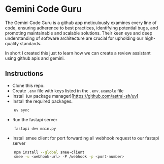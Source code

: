 # Gemini Code Guru
The Gemini Code Guru is a github app meticulously examines every line of code, ensuring adherence to best practices, identifying potential bugs, and promoting maintainable and scalable solutions. Their keen eye and deep understanding of software architecture are crucial for upholding our high-quality standards.

In short I created this just to learn how we can create a review assistant using github apis and gemini.

## Instructions
- Clone this repo.
- Create `.env` file with keys listed in the `.env.example` file
- Install (uv package manager)[https://github.com/astral-sh/uv]
- Install the required packages.
```sh
    uv sync
```
- Run the fastapi server
```sh
    fastapi dev main.py
```
- Install smee client for port forwarding all webhook request to our fastapi server
```sh
    npm install --global smee-client
    smee -u <webhook-url> -P /webhook -p <port-number>
```